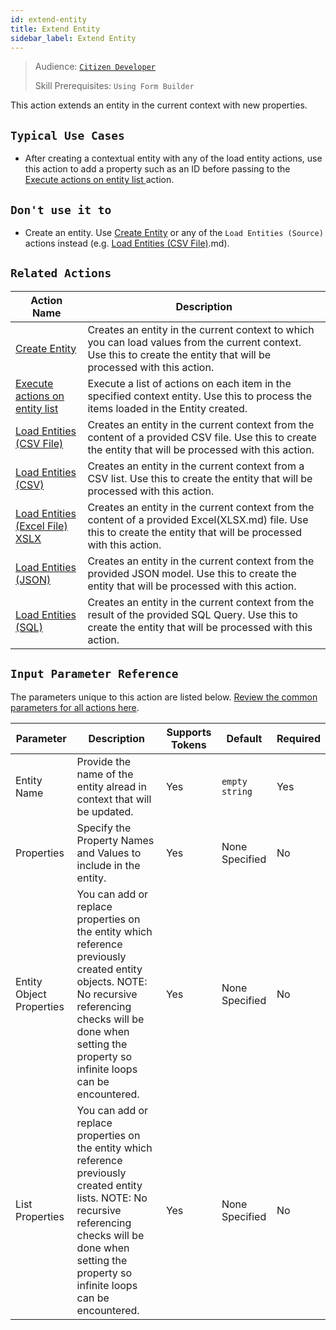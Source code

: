 ```yaml
---
id: extend-entity
title: Extend Entity
sidebar_label: Extend Entity
---
```


> Audience: [`Citizen Developer`](/audience#citizen-developers.md)
>
> Skill Prerequisites: `Using Form Builder`

This action extends an entity in the current context with new properties. 

## `Typical Use Cases`

- After creating a contextual entity with any of the load entity actions, use this action to add a property such as an ID before passing to the [Execute actions on entity list ](/actions/execute-actions-on-entity-list.md) action.

## `Don't use it to`

- Create an entity. Use [Create Entity](/actions/create-entity) or any of the `Load Entities (Source)` actions instead (e.g. [Load Entities (CSV File)](/docs/actions/load-entities-csv-file).md).

## `Related Actions`

| Action Name | Description |
| -- | -- |
| [Create Entity](/actions/create-entity.md)   | Creates an entity in the current context to which you can load values from the current context. Use this to create the entity that will be processed with this action. |
| [Execute actions on entity list ](/actions/execute-actions-on-entity-list.md)   | Execute a list of actions on each item in the specified context entity. Use this to process the items loaded in the Entity created. |
| [Load Entities (CSV File)](/actions/load-entities-csv-file.md)   | Creates an entity in the current context from the content of a provided CSV file. Use this to create the entity that will be processed with this action. |
| [Load Entities (CSV)](/actions/load-entities-csv.md)   | Creates an entity in the current context from a CSV list. Use this to create the entity that will be processed with this action. |
| [Load Entities (Excel File) XSLX ](/actions/load-entities-excel-file-xslx)   | Creates an entity in the current context from the content of a provided Excel(XLSX.md) file. Use this to create the entity that will be processed with this action. |
| [Load Entities (JSON)](/actions/load-entities-json.md)   | Creates an entity in the current context from the provided JSON model. Use this to create the entity that will be processed with this action. |
| [Load Entities (SQL)](/actions/load-entities-sql.md)   | Creates an entity in the current context from the result of the provided SQL Query. Use this to create the entity that will be processed with this action. |

## `Input Parameter Reference`

The parameters unique to this action are listed below. [Review the common parameters for all actions here](/actions/common-parameters.md).

| Parameter| Description| Supports Tokens | Default| Required |
| -- | -- | -- | -- | -- |
| Entity Name | Provide the name of the entity alread in context that will be updated. | Yes | `empty string` | Yes |
| Properties | Specify the Property Names and Values to include in the entity.  | Yes | None Specified | No |
| Entity Object Properties | You can add or replace properties on the entity which reference previously created entity objects. NOTE: No recursive referencing checks will be done when setting the property so infinite loops can be encountered. | Yes | None Specified | No |
| List Properties | You can add or replace properties on the entity which reference previously created entity lists. NOTE: No recursive referencing checks will be done when setting the property so infinite loops can be encountered. | Yes | None Specified | No |
